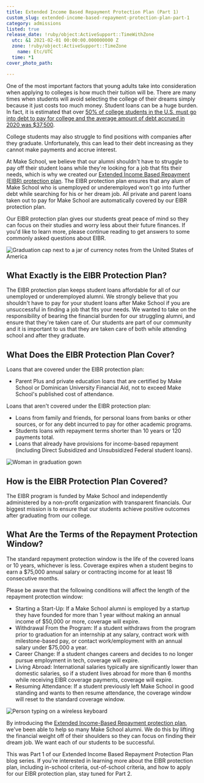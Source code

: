 ```yaml
---
title: Extended Income Based Repayment Protection Plan (Part 1)
custom_slug: extended-income-based-repayment-protection-plan-part-1
category: admissions
listed: true
release_date: !ruby/object:ActiveSupport::TimeWithZone
  utc: &1 2021-02-01 00:00:00.000000000 Z
  zone: !ruby/object:ActiveSupport::TimeZone
    name: Etc/UTC
  time: *1
cover_photo_path: 

---
```

One of the most important factors that young adults take into consideration when applying to colleges is how much their tuition will be. There are many times when students will avoid selecting the college of their dreams simply because it just costs too much money. Student loans can be a huge burden. In fact, it is estimated that over [50% of college students in the U.S. must go into debt to pay for college and the average amount of debt accrued in 2020 was $37,500](https://www.investopedia.com/student-loan-debt-2019-statistics-and-outlook-4772007).

College students may also struggle to find positions with companies after they graduate. Unfortunately, this can lead to their debt increasing as they cannot make payments and accrue interest.

At Make School, we believe that our alumni shouldn't have to struggle to pay off their student loans while they're looking for a job that fits their needs, which is why we created our [Extended Income Based Repayment (EIBR) protection plan](https://www.makeschool.com/computer-science-degree/eibr-protection-plan). The EIBR protection plan ensures that any alum of Make School who is unemployed or underemployed won't go into further debt while searching for his or her dream job. All private and parent loans taken out to pay for Make School are automatically covered by our EIBR protection plan.

Our EIBR protection plan gives our students great peace of mind so they can focus on their studies and worry less about their future finances. If you'd like to learn more, please continue reading to get answers to some commonly asked questions about EIBR.

![Graduation cap next to a jar of currency notes from the United States of America](https://res.cloudinary.com/makeschool/image/upload/v1612226659/Blog/EIBR-P1-Image-2.jpg "Graduation cap next to a jar of currency notes from the United States of America")

## What Exactly is the EIBR Protection Plan?

The EIBR protection plan keeps student loans affordable for all of our unemployed or underemployed alumni. We strongly believe that you shouldn't have to pay for your student loans after Make School if you are unsuccessful in finding a job that fits your needs. We wanted to take on the responsibility of bearing the financial burden for our struggling alumni, and ensure that they're taken care of. Our students are part of our community and it is important to us that they are taken care of both while attending school and after they graduate.

## What Does the EIBR Protection Plan Cover?

Loans that are covered under the EIBR protection plan:

-   Parent Plus and private education loans that are certified by Make School or Dominican University Financial Aid, not to exceed Make School's published cost of attendance.

Loans that aren't covered under the EIBR protection plan:

-   Loans from family and friends, for personal loans from banks or other sources, or for any debt incurred to pay for other academic programs.
-   Students loans with repayment terms shorter than 10 years or 120 payments total.
-   Loans that already have provisions for income-based repayment (including Direct Subsidized and Unsubsidized Federal student loans).

![Woman in graduation gown](https://res.cloudinary.com/makeschool/image/upload/v1612226659/Blog/EIBR-P1-Image-3.jpg "Woman in graduation gown")

## How is the EIBR Protection Plan Covered?

The EIBR program is funded by Make School and independently administered by a non-profit organization with transparent financials. Our biggest mission is to ensure that our students achieve positive outcomes after graduating from our college. 

## What Are the Terms of the Repayment Protection Window?

The standard repayment protection window is the life of the covered loans or 10 years, whichever is less. Coverage expires when a student begins to earn a $75,000 annual salary or contracting income for at least 18 consecutive months.

Please be aware that the following conditions will affect the length of the repayment protection window:

-   Starting a Start-Up: If a Make School alumni is employed by a startup they have founded for more than 1 year without making an annual income of $50,000 or more, coverage will expire. 
-   Withdrawal From the Program: If a student withdraws from the program prior to graduation for an internship at any salary, contract work with milestone-based pay, or contact work/employment with an annual salary under $75,000 a year.
-   Career Change: If a student changes careers and decides to no longer pursue employment in tech, coverage will expire.
-   Living Abroad: International salaries typically are significantly lower than domestic salaries, so if a student lives abroad for more than 6 months while receiving EIBR coverage payments, coverage will expire. 
-   Resuming Attendance: If a student previously left Make School in good standing and wants to then resume attendance, the coverage window will reset to the standard coverage window.

![Person typing on a wireless keyboard](https://res.cloudinary.com/makeschool/image/upload/v1612226659/Blog/EIBR-P1-Image-4.jpg "Person typing on a wireless keyboard")

By introducing the [Extended Income-Based Repayment protection plan](https://www.makeschool.com/computer-science-degree/eibr-protection-plan#summary), we've been able to help so many Make School alumni. We do this by lifting the financial weight off of their shoulders so they can focus on finding their dream job. We want each of our students to be successful.

This was Part 1 of our Extended Income Based Repayment Protection Plan blog series. If you're interested in learning more about the EIBR protection plan, including in-school criteria, out-of-school criteria, and how to apply for our EIBR protection plan, stay tuned for Part 2.